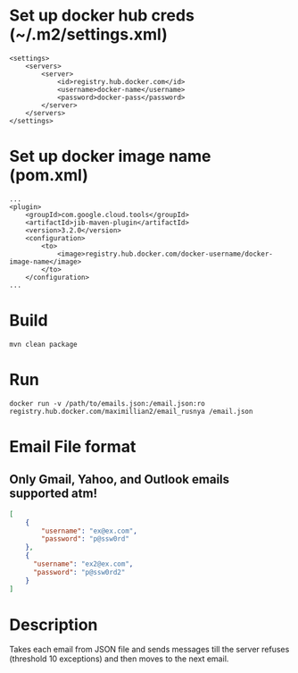 # Set up docker hub creds (~/.m2/settings.xml)
```
<settings>
    <servers>
        <server>
            <id>registry.hub.docker.com</id>
            <username>docker-name</username>
            <password>docker-pass</password>
        </server>
    </servers>
</settings>
```

# Set up docker image name (pom.xml)
```
...
<plugin>
    <groupId>com.google.cloud.tools</groupId>
    <artifactId>jib-maven-plugin</artifactId>
    <version>3.2.0</version>
    <configuration>
        <to>
            <image>registry.hub.docker.com/docker-username/docker-image-name</image>
        </to>
    </configuration>
...
```

# Build
`mvn clean package`

# Run

`docker run -v /path/to/emails.json:/email.json:ro registry.hub.docker.com/maximillian2/email_rusnya /email.json`

# Email File format
## Only Gmail, Yahoo, and Outlook emails supported atm!

```json
[
    {
        "username": "ex@ex.com",
        "password": "p@ssw0rd"
    },
    {
      "username": "ex2@ex.com",
      "password": "p@ssw0rd2"
    }
]
```

# Description
Takes each email from JSON file and sends messages till the server refuses (threshold 10 exceptions) and then moves to the next email.